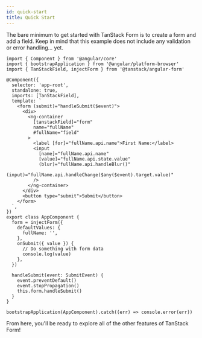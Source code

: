 ```yaml
---
id: quick-start
title: Quick Start
---
```


The bare minimum to get started with TanStack Form is to create a form and add a field. Keep in mind that this example does not include any validation or error handling... yet.

```angular-ts
import { Component } from '@angular/core'
import { bootstrapApplication } from '@angular/platform-browser'
import { TanStackField, injectForm } from '@tanstack/angular-form'

@Component({
  selector: 'app-root',
  standalone: true,
  imports: [TanStackField],
  template: `
    <form (submit)="handleSubmit($event)">
      <div>
        <ng-container
          [tanstackField]="form"
          name="fullName"
          #fullName="field"
        >
          <label [for]="fullName.api.name">First Name:</label>
          <input
            [name]="fullName.api.name"
            [value]="fullName.api.state.value"
            (blur)="fullName.api.handleBlur()"
            (input)="fullName.api.handleChange($any($event).target.value)"
          />
        </ng-container>
      </div>
      <button type="submit">Submit</button>
    </form>
  `,
})
export class AppComponent {
  form = injectForm({
    defaultValues: {
      fullName: '',
    },
    onSubmit({ value }) {
      // Do something with form data
      console.log(value)
    },
  })

  handleSubmit(event: SubmitEvent) {
    event.preventDefault()
    event.stopPropagation()
    this.form.handleSubmit()
  }
}

bootstrapApplication(AppComponent).catch((err) => console.error(err))
```

From here, you'll be ready to explore all of the other features of TanStack Form!
